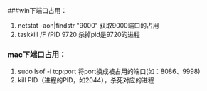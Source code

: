 ###win下端口占用：

1. netstat -aon|findstr "9000"  获取9000端口的占用
2. taskkill /F /PID 9720  杀掉pid是9720的进程


### mac下端口占用：

1. sudo lsof -i tcp:port 将port换成被占用的端口(如：8086、9998) 
2. kill PID（进程的PID，如2044），杀死对应的进程